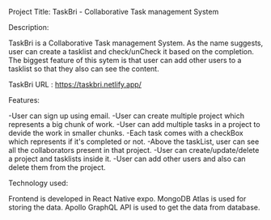 Project Title: TaskBri - Collaborative Task management System

Description: 

TaskBri is a Collaborative Task management System. As the name suggests, user can create a tasklist and check/unCheck it based on the completion. The biggest feature of this sytem is that user can add other users to a tasklist so that they also can see the content.

TaskBri URL : https://taskbri.netlify.app/

Features: 

-User can sign up using email.
-User can create multiple project which represents a big chunk of work.
-User can add multiple tasks in a project to devide the work in smaller chunks.
-Each task comes with a checkBox which represents if it's completed or not.
-Above the taskList, user can see all the collaborators present in that project.
-User can create/update/delete a project and tasklists inside it.
-User can add other users and also can delete them from the project.

Technology used:

Frontend is developed in React Native expo.
MongoDB Atlas is used for storing the data.
Apollo GraphQL API is used to get the data from database.


